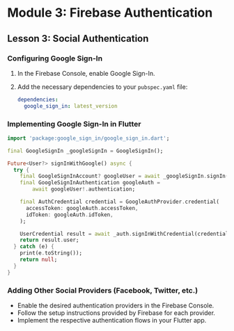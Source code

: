 
# Module 3: Firebase Authentication

## Lesson 3: Social Authentication

### Configuring Google Sign-In

1. In the Firebase Console, enable Google Sign-In.
2. Add the necessary dependencies to your `pubspec.yaml` file:

   ```yaml
   dependencies:
     google_sign_in: latest_version
    ```

### Implementing Google Sign-In in Flutter

``` dart
import 'package:google_sign_in/google_sign_in.dart';

final GoogleSignIn _googleSignIn = GoogleSignIn();

Future<User?> signInWithGoogle() async {
  try {
    final GoogleSignInAccount? googleUser = await _googleSignIn.signIn();
    final GoogleSignInAuthentication googleAuth =
        await googleUser!.authentication;

    final AuthCredential credential = GoogleAuthProvider.credential(
      accessToken: googleAuth.accessToken,
      idToken: googleAuth.idToken,
    );

    UserCredential result = await _auth.signInWithCredential(credential);
    return result.user;
  } catch (e) {
    print(e.toString());
    return null;
  }
}
```

### Adding Other Social Providers (Facebook, Twitter, etc.)

- Enable the desired authentication providers in the Firebase Console.
- Follow the setup instructions provided by Firebase for each provider.
- Implement the respective authentication flows in your Flutter app.
